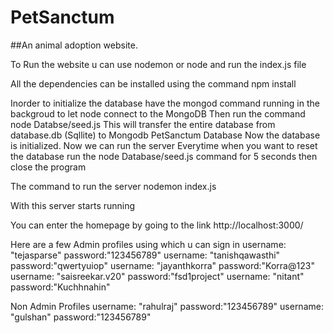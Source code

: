 # PetSanctum

##An animal adoption website.

To Run the website u can use nodemon or node and run the index.js file

All the dependencies can be installed using the command
npm install

Inorder to initialize the database have the mongod command running in the backgroud to let node connect to the MongoDB
Then run the command
node Databse/seed.js
This will transfer the entire database from database.db (Sqllite) to Mongodb PetSanctum Database
Now the database is initialized. Now we can run the server
Everytime when you want to reset the database run the node Database/seed.js command for 5 seconds then close the program

The command to run the server
nodemon index.js

With this server starts running

You can enter the homepage by going to the link
http://localhost:3000/

Here are a few Admin profiles using which u can sign in
username: "tejasparse" password:"123456789"
username: "tanishqawasthi" password:"qwertyuiop"
username: "jayanthkorra" password:"Korra@123"
username: "saisreekar.v20" password:"fsd1project"
username: "nitant" password:"Kuchhnahin"

Non Admin Profiles
username: "rahulraj" password:"123456789"
username: "gulshan" password:"123456789"

